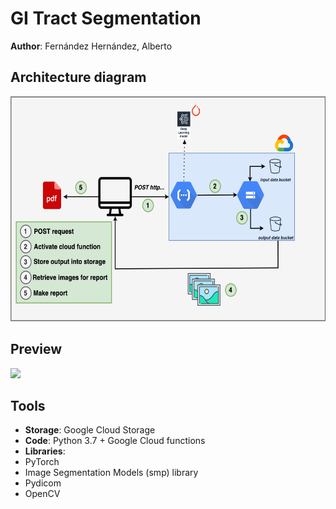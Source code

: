 # GI Tract Segmentation
__Author__: Fernández Hernández, Alberto

## Architecture diagram
<img src="https://github.com/AlbertoUAH/gi-tract-segmentation/blob/main/media/diagram.png" width="600" height="360" class="center"/>

## Preview
<img src="https://github.com/AlbertoUAH/gi-tract-segmentation/blob/main/media/readme-video.gif"/>

## Tools

* __Storage__: Google Cloud Storage
* __Code__: Python 3.7 + Google Cloud functions
* __Libraries__:
*   PyTorch
*   Image Segmentation Models (smp) library
*   Pydicom
*   OpenCV
